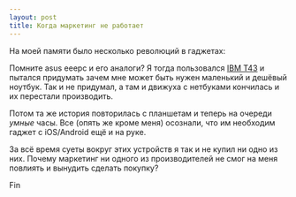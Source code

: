 ```yaml
---
layout: post
title: Когда маркетинг не работает
---
```


На моей памяти было несколько революций в гаджетах:

Помните asus eeepc и его аналоги? Я тогда пользовался [IBM
T43](http://www.thinkwiki.org/wiki/Category:T43) и пытался придумать зачем мне
может быть нужен маленький и дешёвый ноутбук. Так и не придумал, а там и движуха
с нетбуками кончилась и их перестали производить.

Потом та же история повторилась с планшетам и теперь на очереди *умные* часы.
Все (опять же кроме меня) осознали, что им необходим гаджет с iOS/Android ещё и
на руке.

За всё время суеты вокруг этих устройств я так и не купил ни одно из них. Почему
маркетинг ни одного из производителей не смог на меня повлиять и вынудить
сделать покупку?

Fin
